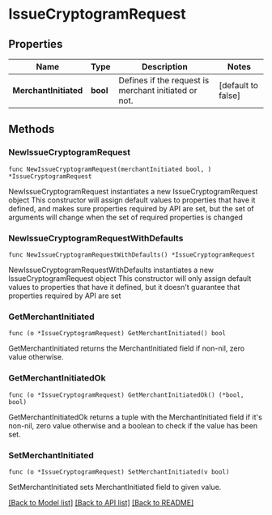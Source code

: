 # IssueCryptogramRequest

## Properties

Name | Type | Description | Notes
------------ | ------------- | ------------- | -------------
**MerchantInitiated** | **bool** | Defines if the request is merchant initiated or not. | [default to false]

## Methods

### NewIssueCryptogramRequest

`func NewIssueCryptogramRequest(merchantInitiated bool, ) *IssueCryptogramRequest`

NewIssueCryptogramRequest instantiates a new IssueCryptogramRequest object
This constructor will assign default values to properties that have it defined,
and makes sure properties required by API are set, but the set of arguments
will change when the set of required properties is changed

### NewIssueCryptogramRequestWithDefaults

`func NewIssueCryptogramRequestWithDefaults() *IssueCryptogramRequest`

NewIssueCryptogramRequestWithDefaults instantiates a new IssueCryptogramRequest object
This constructor will only assign default values to properties that have it defined,
but it doesn't guarantee that properties required by API are set

### GetMerchantInitiated

`func (o *IssueCryptogramRequest) GetMerchantInitiated() bool`

GetMerchantInitiated returns the MerchantInitiated field if non-nil, zero value otherwise.

### GetMerchantInitiatedOk

`func (o *IssueCryptogramRequest) GetMerchantInitiatedOk() (*bool, bool)`

GetMerchantInitiatedOk returns a tuple with the MerchantInitiated field if it's non-nil, zero value otherwise
and a boolean to check if the value has been set.

### SetMerchantInitiated

`func (o *IssueCryptogramRequest) SetMerchantInitiated(v bool)`

SetMerchantInitiated sets MerchantInitiated field to given value.



[[Back to Model list]](../README.md#documentation-for-models) [[Back to API list]](../README.md#documentation-for-api-endpoints) [[Back to README]](../README.md)


